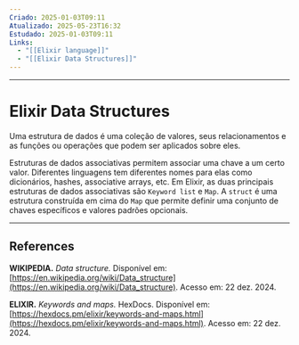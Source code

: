```yaml
---
Criado: 2025-01-03T09:11
Atualizado: 2025-05-23T16:32
Estudado: 2025-01-03T09:11
Links:
  - "[[Elixir language]]"
  - "[[Elixir Data Structures]]"
---
```

---
# Elixir Data Structures

Uma estrutura de dados é uma coleção de valores, seus relacionamentos e as funções ou operações que podem ser aplicados sobre eles.

Estruturas de dados associativas permitem associar uma chave a um certo valor.  Diferentes linguagens tem diferentes nomes para elas como dicionários, hashes, associative arrays, etc. Em Elixir, as duas principais estruturas de dados associativas são `Keyword list` e `Map`. A `struct` é uma estrutura construída em cima do `Map` que permite definir uma conjunto de chaves específicos e valores padrões opcionais.

---
## References

**WIKIPEDIA.** _Data structure._ Disponível em: [https://en.wikipedia.org/wiki/Data_structure](https://en.wikipedia.org/wiki/Data_structure). Acesso em: 22 dez. 2024.

**ELIXIR.** _Keywords and maps._ HexDocs. Disponível em: [https://hexdocs.pm/elixir/keywords-and-maps.html](https://hexdocs.pm/elixir/keywords-and-maps.html). Acesso em: 22 dez. 2024.